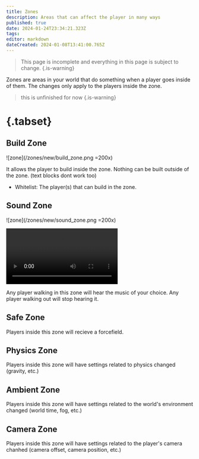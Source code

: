 ```yaml
---
title: Zones
description: Areas that can affect the player in many ways
published: true
date: 2024-01-24T23:34:21.323Z
tags: 
editor: markdown
dateCreated: 2024-01-08T13:41:00.765Z
---
```


>  This page is incomplete and everything in this page is subject to change.
{.is-warning}

Zones are areas in your world that do something when a player goes inside of them. The changes only apply to the players inside the zone.

> this is unfinished for now
{.is-warning}

# {.tabset}
## Build Zone
![zone](/zones/new/build_zone.png =200x)

It allows the player to build inside the zone. Nothing can be built outside of the zone. (text blocks dont work too)

- Whitelist: The player(s) that can build in the zone.

## Sound Zone
![zone](/zones/new/sound_zone.png =200x)

<video controls>
  <source src="https://yourlocalonion.github.io/media/sound_zone_demo.mp4" type="video/mp4">
  Your browser does not support the video tag.
</video> 

Any player walking in this zone will hear the music of your choice. Any player walking out will stop hearing it.

## Safe Zone
Players inside this zone will recieve a forcefield.

## Physics Zone
Players inside this zone will have settings related to physics changed (gravity, etc.)

## Ambient Zone
Players inside this zone will have settings related to the world's environment changed (world time, fog, etc.)

## Camera Zone
Players inside this zone will have settings related to the player's camera chanhed (camera offset, camera position, etc.)
